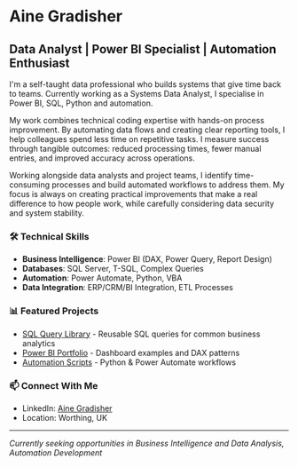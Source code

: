 # Aine Gradisher

## Data Analyst | Power BI Specialist | Automation Enthusiast

I'm a self-taught data professional who builds systems that give time back to teams. Currently working as a Systems Data Analyst, I specialise in Power BI, SQL, Python and automation.

My work combines technical coding expertise with hands-on process improvement. By automating data flows and creating clear reporting tools, I help colleagues spend less time on repetitive tasks. I measure success through tangible outcomes: reduced processing times, fewer manual entries, and improved accuracy across operations.

Working alongside data analysts and project teams, I identify time-consuming processes and build automated workflows to address them. My focus is always on creating practical improvements that make a real difference to how people work, while carefully considering data security and system stability.

### 🛠️ Technical Skills
- **Business Intelligence**: Power BI (DAX, Power Query, Report Design)
- **Databases**: SQL Server, T-SQL, Complex Queries
- **Automation**: Power Automate, Python, VBA
- **Data Integration**: ERP/CRM/BI Integration, ETL Processes

### 📊 Featured Projects
- [SQL Query Library](https://github.com/ainegradisher-dotcom/sql-query-portfolio) - Reusable SQL queries for common business analytics
- [Power BI Portfolio](#) - Dashboard examples and DAX patterns
- [Automation Scripts](#) - Python & Power Automate workflows

### 📫 Connect With Me
- LinkedIn: [Aine Gradisher](https://www.linkedin.com/in/aine-gradisher-28519b196/)
- Location: Worthing, UK

---
*Currently seeking opportunities in Business Intelligence and Data Analysis, Automation Development*
```
